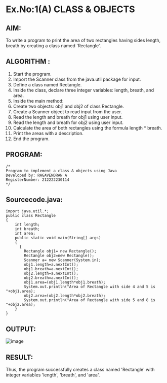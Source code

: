 # Ex.No:1(A) CLASS & OBJECTS

## AIM:
To write a program to print the area of two rectangles having sides length, breath by creating a class named 'Rectangle'.

## ALGORITHM :
1. Start the program.
2. Import the Scanner class from the java.util package for input.
3. Define a class named Rectangle.
4. Inside the class, declare three integer variables: length, breath, and area.
5. Inside the main method:
6. Create two objects: obj1 and obj2 of class Rectangle.
7. Create a Scanner object to read input from the user.
8. Read the length and breath for obj1 using user input.
9. Read the length and breath for obj2 using user input.
10. Calculate the area of both rectangles using the formula length * breath.
11. Print the areas with a description.
12.  End the program.



## PROGRAM:
 ```
/*
Program to implement a class & objects using Java
Developed by: RAGAVENDRAN A
RegisterNumber: 212222230114
*/
```

## Sourcecode.java:
```
import java.util.*;
public class Rectangle
{
    int length;
    int breath;
    int area;
    public static void main(String[] args)
    {
      {
        Rectangle obj1= new Rectangle();
        Rectangle obj2=new Rectangle();
        Scanner a= new Scanner(System.in);
        obj1.length=a.nextInt();
        obj1.breath=a.nextInt();
        obj2.length=a.nextInt();
        obj2.breath=a.nextInt();
        obj1.area=(obj1.length*obj1.breath);
        System.out.println("Area of Rectangle with side 4 and 5 is "+obj1.area);
        obj2.area=(obj2.length*obj2.breath);
        System.out.println("Area of Rectangle with side 5 and 8 is "+obj2.area);
    }
}
```
## OUTPUT:
![image](https://github.com/user-attachments/assets/f2e51430-7afe-46d9-9f77-061f70b3ce21)



## RESULT:
Thus, the program successfully creates a class named 'Rectangle' with integer variables 'length', 'breath', and 'area'.
